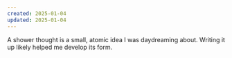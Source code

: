 ```yaml
---
created: 2025-01-04
updated: 2025-01-04
---
```

A shower thought is a small, atomic idea I was daydreaming about. Writing it up likely helped me develop its form.